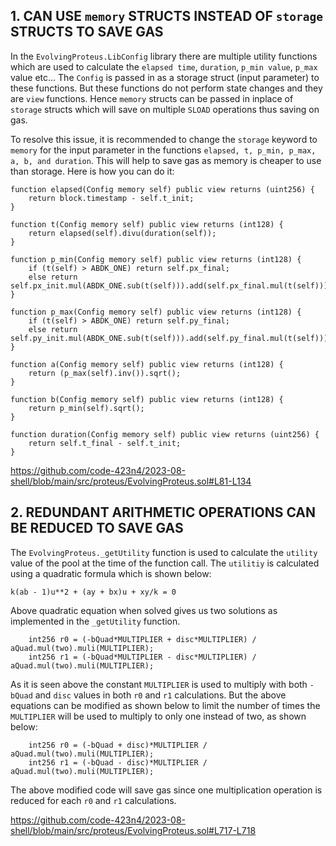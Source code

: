 ## 1. CAN USE `memory` STRUCTS INSTEAD OF `storage` STRUCTS TO SAVE GAS

In the `EvolvingProteus.LibConfig` library there are multiple utility functions which are used to calculate the `elapsed time`, `duration`, `p_min value`, `p_max` value etc... The `Config` is passed in as a storage struct (input parameter) to these functions. But these functions do not perform state changes and they are `view` functions. Hence `memory` structs can be passed in inplace of `storage` structs which will save on multiple `SLOAD` operations thus saving on gas.

To resolve this issue, it is recommended to change the `storage` keyword to `memory` for the input parameter in the functions `elapsed, t, p_min, p_max, a, b, and duration`. This will help to save gas as memory is cheaper to use than storage. Here is how you can do it:

```solidity
function elapsed(Config memory self) public view returns (uint256) {
    return block.timestamp - self.t_init;
}

function t(Config memory self) public view returns (int128) {
    return elapsed(self).divu(duration(self));
}

function p_min(Config memory self) public view returns (int128) {
    if (t(self) > ABDK_ONE) return self.px_final;
    else return self.px_init.mul(ABDK_ONE.sub(t(self))).add(self.px_final.mul(t(self)));
}

function p_max(Config memory self) public view returns (int128) {
    if (t(self) > ABDK_ONE) return self.py_final;
    else return self.py_init.mul(ABDK_ONE.sub(t(self))).add(self.py_final.mul(t(self)));
}

function a(Config memory self) public view returns (int128) {
    return (p_max(self).inv()).sqrt();
}

function b(Config memory self) public view returns (int128) {
    return p_min(self).sqrt();
}

function duration(Config memory self) public view returns (uint256) {
    return self.t_final - self.t_init;
}
```

https://github.com/code-423n4/2023-08-shell/blob/main/src/proteus/EvolvingProteus.sol#L81-L134

## 2. REDUNDANT ARITHMETIC OPERATIONS CAN BE REDUCED TO SAVE GAS

The `EvolvingProteus._getUtility` function is used to calculate the `utility` value of the pool at the time of the function call. The `utilitiy` is calculated using a quadratic formula which is shown below:

    k(ab - 1)u**2 + (ay + bx)u + xy/k = 0

Above quadratic equation when solved gives us two solutions as implemented in the `_getUtility` function.

        int256 r0 = (-bQuad*MULTIPLIER + disc*MULTIPLIER) / aQuad.mul(two).muli(MULTIPLIER);
        int256 r1 = (-bQuad*MULTIPLIER - disc*MULTIPLIER) / aQuad.mul(two).muli(MULTIPLIER);

As it is seen above the constant `MULTIPLIER` is used to multiply with both `-bQuad` and `disc` values in both `r0` and `r1` calculations. But the above equations can be modified as shown below to limit the number of times the `MULTIPLIER` will be used to multiply to only one instead of two, as shown below:

        int256 r0 = (-bQuad + disc)*MULTIPLIER / aQuad.mul(two).muli(MULTIPLIER);
        int256 r1 = (-bQuad - disc)*MULTIPLIER / aQuad.mul(two).muli(MULTIPLIER);

The above modified code will save gas since one multiplication operation is reduced for each `r0` and `r1` calculations.

https://github.com/code-423n4/2023-08-shell/blob/main/src/proteus/EvolvingProteus.sol#L717-L718